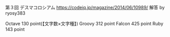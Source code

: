 第３回 デスマコロシアム
https://codeiq.jp/magazine/2014/06/10989/ 
解答 by ryosy383 

Octave 130 point(【文字数×文字種】) 
Groovy 312 point
Falcon 425 point
Ruby 143 point 
